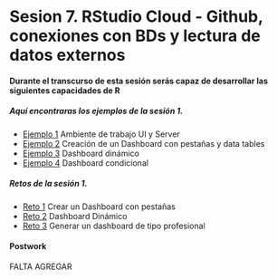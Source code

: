 # Sesion 7. RStudio Cloud - Github, conexiones con BDs y lectura de datos externos


#### Durante el transcurso de esta sesión serás capaz de desarrollar las siguientes capacidades de R 


##### Aquí encontraras los ejemplos de la sesión 1.

- [Ejemplo 1](https://github.com/beduExpert/Programacion-con-R-2020/tree/main/Sesion-07/Ejemplo-01) Ambiente de trabajo UI y Server
- [Ejemplo 2](https://github.com/beduExpert/Programacion-con-R-2020/tree/main/Sesion-07/Ejemplo-02) Creación de un Dashboard con pestañas y data tables
- [Ejemplo 3](https://github.com/beduExpert/Programacion-con-R-2020/tree/main/Sesion-07/Ejemplo-03) Dashboard dinámico
- [Ejemplo 4](https://github.com/beduExpert/Programacion-con-R-2020/tree/main/Sesion-07/Ejemplo-04) Dashboard condicional


##### Retos de la sesión 1.

- [Reto 1](https://github.com/beduExpert/Programacion-con-R-2020/tree/main/Sesion-07/Reto-01) Crear un Dashboard con pestañas
- [Reto 2](https://github.com/beduExpert/Programacion-con-R-2020/tree/main/Sesion-07/Reto-02) Dashboard Dinámico
- [Reto 3](https://github.com/beduExpert/Programacion-con-R-2020/tree/main/Sesion-07/Reto-03) Generar un dashboard de tipo profesional

#### Postwork
FALTA AGREGAR
